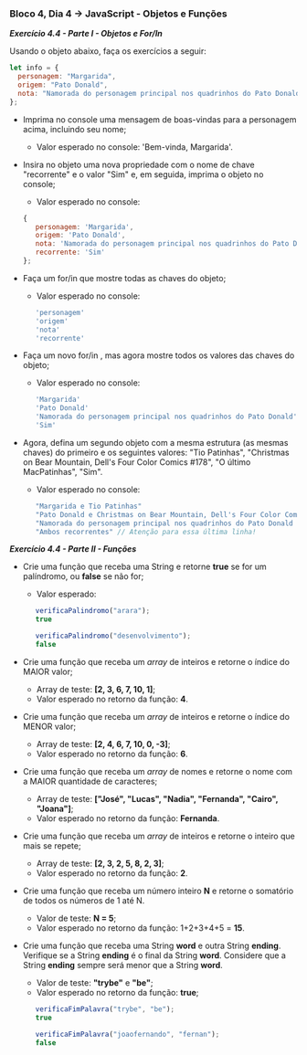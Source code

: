 ### Bloco 4, Dia 4 -> JavaScript - Objetos e Funções

_**Exercício 4.4 - Parte I - Objetos e For/In**_

Usando o objeto abaixo, faça os exercícios a seguir:
```javascript
let info = {
  personagem: "Margarida",
  origem: "Pato Donald",
  nota: "Namorada do personagem principal nos quadrinhos do Pato Donald",
};
```

 - Imprima no console uma mensagem de boas-vindas para a personagem acima, incluindo seu nome;
     - Valor esperado no console: 'Bem-vinda, Margarida'.

 - Insira no objeto uma nova propriedade com o nome de chave "recorrente" e o valor "Sim" e, em seguida, imprima o objeto no console;
     - Valor esperado no console:
     ```javascript
     {
        personagem: 'Margarida',
        origem: 'Pato Donald',
        nota: 'Namorada do personagem principal nos quadrinhos do Pato Donald',
        recorrente: 'Sim'
     };
     ```
 - Faça um for/in que mostre todas as chaves do objeto;
     - Valor esperado no console:
     ```javascript
        'personagem'
        'origem'
        'nota'
        'recorrente'
     ```

 - Faça um novo for/in , mas agora mostre todos os valores das chaves do objeto;
     - Valor esperado no console:
     ```javascript
        'Margarida'
        'Pato Donald'
        'Namorada do personagem principal nos quadrinhos do Pato Donald'
        'Sim'
     ```

 - Agora, defina um segundo objeto com a mesma estrutura (as mesmas chaves) do primeiro e os seguintes valores: "Tio Patinhas", "Christmas on Bear Mountain, Dell's Four Color Comics #178", "O último MacPatinhas", "Sim".
     - Valor esperado no console:
     ```javascript
        "Margarida e Tio Patinhas"
        "Pato Donald e Christmas on Bear Mountain, Dell's Four Color Comics #178"
        "Namorada do personagem principal nos quadrinhos do Pato Donald e O último MacPatinhas"
        "Ambos recorrentes" // Atenção para essa última linha!
     ```

_**Exercício 4.4 - Parte II - Funções**_

 - Crie uma função que receba uma String e retorne **true** se for um palíndromo, ou **false** se não for;
     - Valor esperado:
     ```javascript
        verificaPalindromo("arara");
        true

        verificaPalindromo("desenvolvimento");
        false
     ```

 - Crie uma função que receba um _array_ de inteiros e retorne o índice do MAIOR valor;
     - Array de teste: **[2, 3, 6, 7, 10, 1]**;
     - Valor esperado no retorno da função: **4**.

 - Crie uma função que receba um _array_ de inteiros e retorne o índice do MENOR valor;
     - Array de teste: **[2, 4, 6, 7, 10, 0, -3]**;
     - Valor esperado no retorno da função: **6**.

 - Crie uma função que receba um _array_ de nomes e retorne o nome com a MAIOR quantidade de caracteres;
     - Array de teste: **["José", "Lucas", "Nadia", "Fernanda", "Cairo", "Joana"]**;
     - Valor esperado no retorno da função: **Fernanda**.

 - Crie uma função que receba um _array_ de inteiros e retorne o inteiro que mais se repete;
     - Array de teste: **[2, 3, 2, 5, 8, 2, 3]**;
     - Valor esperado no retorno da função: **2**.

 - Crie uma função que receba um número inteiro **N** e retorne o somatório de todos os números de 1 até N.
     - Valor de teste: **N = 5**;
     - Valor esperado no retorno da função: 1+2+3+4+5 = **15**.

 - Crie uma função que receba uma String **word** e outra String **ending**. Verifique se a String **ending** é o final da String **word**. Considere que a String **ending** sempre será menor que a String **word**.
     - Valor de teste: **"trybe"** e **"be"**;
     - Valor esperado no retorno da função: **true**;

     ```javascript
        verificaFimPalavra("trybe", "be");
        true

        verificaFimPalavra("joaofernando", "fernan");
        false
     ```
